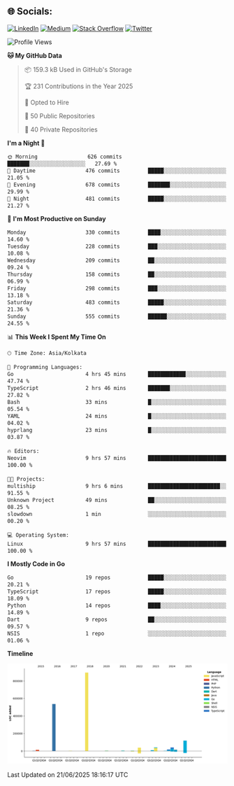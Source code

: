 
## 🌐 Socials:
[![LinkedIn](https://img.shields.io/badge/LinkedIn-%230077B5.svg?logo=linkedin&logoColor=white)](https://linkedin.com/in/sarkarshuvojit) [![Medium](https://img.shields.io/badge/Medium-12100E?logo=medium&logoColor=white)](https://medium.com/@shuvojitsarkar) [![Stack Overflow](https://img.shields.io/badge/-Stackoverflow-FE7A16?logo=stack-overflow&logoColor=white)](https://stackoverflow.com/users/2976015) [![Twitter](https://img.shields.io/badge/Twitter-%231DA1F2.svg?logo=Twitter&logoColor=white)](https://twitter.com/sarkarshuvojit) 

<!--START_SECTION:waka-->
![Profile Views](http://img.shields.io/badge/Profile%20Views-31-blue)

**🐱 My GitHub Data** 

> 📦 159.3 kB Used in GitHub's Storage 
 > 
> 🏆 231 Contributions in the Year 2025
 > 
> 💼 Opted to Hire
 > 
> 📜 50 Public Repositories 
 > 
> 🔑 40 Private Repositories 
 > 
**I'm a Night 🦉** 

```text
🌞 Morning                626 commits         ███████░░░░░░░░░░░░░░░░░░   27.69 % 
🌆 Daytime                476 commits         █████░░░░░░░░░░░░░░░░░░░░   21.05 % 
🌃 Evening                678 commits         ███████░░░░░░░░░░░░░░░░░░   29.99 % 
🌙 Night                  481 commits         █████░░░░░░░░░░░░░░░░░░░░   21.27 % 
```
📅 **I'm Most Productive on Sunday** 

```text
Monday                   330 commits         ████░░░░░░░░░░░░░░░░░░░░░   14.60 % 
Tuesday                  228 commits         ███░░░░░░░░░░░░░░░░░░░░░░   10.08 % 
Wednesday                209 commits         ██░░░░░░░░░░░░░░░░░░░░░░░   09.24 % 
Thursday                 158 commits         ██░░░░░░░░░░░░░░░░░░░░░░░   06.99 % 
Friday                   298 commits         ███░░░░░░░░░░░░░░░░░░░░░░   13.18 % 
Saturday                 483 commits         █████░░░░░░░░░░░░░░░░░░░░   21.36 % 
Sunday                   555 commits         ██████░░░░░░░░░░░░░░░░░░░   24.55 % 
```


📊 **This Week I Spent My Time On** 

```text
🕑︎ Time Zone: Asia/Kolkata

💬 Programming Languages: 
Go                       4 hrs 45 mins       ████████████░░░░░░░░░░░░░   47.74 % 
TypeScript               2 hrs 46 mins       ███████░░░░░░░░░░░░░░░░░░   27.82 % 
Bash                     33 mins             █░░░░░░░░░░░░░░░░░░░░░░░░   05.54 % 
YAML                     24 mins             █░░░░░░░░░░░░░░░░░░░░░░░░   04.02 % 
hyprlang                 23 mins             █░░░░░░░░░░░░░░░░░░░░░░░░   03.87 % 

🔥 Editors: 
Neovim                   9 hrs 57 mins       █████████████████████████   100.00 % 

🐱‍💻 Projects: 
multiship                9 hrs 6 mins        ███████████████████████░░   91.55 % 
Unknown Project          49 mins             ██░░░░░░░░░░░░░░░░░░░░░░░   08.25 % 
slowdown                 1 min               ░░░░░░░░░░░░░░░░░░░░░░░░░   00.20 % 

💻 Operating System: 
Linux                    9 hrs 57 mins       █████████████████████████   100.00 % 
```

**I Mostly Code in Go** 

```text
Go                       19 repos            █████░░░░░░░░░░░░░░░░░░░░   20.21 % 
TypeScript               17 repos            █████░░░░░░░░░░░░░░░░░░░░   18.09 % 
Python                   14 repos            ████░░░░░░░░░░░░░░░░░░░░░   14.89 % 
Dart                     9 repos             ██░░░░░░░░░░░░░░░░░░░░░░░   09.57 % 
NSIS                     1 repo              ░░░░░░░░░░░░░░░░░░░░░░░░░   01.06 % 
```



**Timeline**

![Lines of Code chart](https://raw.githubusercontent.com/sarkarshuvojit/sarkarshuvojit/master/assets/bar_graph.png)


 Last Updated on 21/06/2025 18:16:17 UTC
<!--END_SECTION:waka-->

